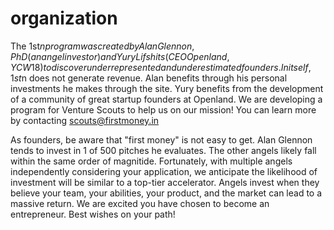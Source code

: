 # organization

The 1st$n program was created by Alan Glennon, PhD (an angel investor) and Yury Lifshits (CEO Openland, YC W18) to discover underrepresented and underestimated founders. In itself, 1st$n does not generate revenue. Alan benefits through his personal investments he makes through the site. Yury benefits from the development of a community of great startup founders at Openland.
We are developing a program for Venture Scouts to help us on our mission! You can learn more by contacting scouts@firstmoney.in

As founders, be aware that "first money" is not easy to get. Alan Glennon tends to invest in 1 of 500 pitches he evaluates. The other angels likely fall within the same order of magnitide. Fortunately, with multiple angels independently considering your application, we anticipate the likelihood of investment will be similar to a top-tier accelerator. Angels invest when they believe your team, your abilities, your product, and the market can lead to a massive return. We are excited you have chosen to become an entrepreneur. Best wishes on your path!
